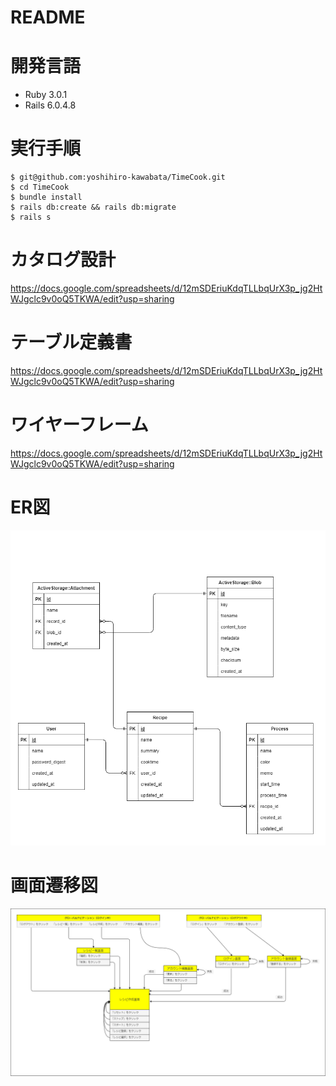 # README
# 開発言語
- Ruby 3.0.1
- Rails 6.0.4.8
# 実行手順
    $ git@github.com:yoshihiro-kawabata/TimeCook.git
    $ cd TimeCook
    $ bundle install
    $ rails db:create && rails db:migrate
    $ rails s
# カタログ設計
https://docs.google.com/spreadsheets/d/12mSDEriuKdqTLLbqUrX3p_jg2HtWJgclc9v0oQ5TKWA/edit?usp=sharing
# テーブル定義書
https://docs.google.com/spreadsheets/d/12mSDEriuKdqTLLbqUrX3p_jg2HtWJgclc9v0oQ5TKWA/edit?usp=sharing
# ワイヤーフレーム
https://docs.google.com/spreadsheets/d/12mSDEriuKdqTLLbqUrX3p_jg2HtWJgclc9v0oQ5TKWA/edit?usp=sharing
# ER図
![ER図](./TimeCook_ER.png)

# 画面遷移図
![画面遷移図](./TimeCook_ScrTra.png)
